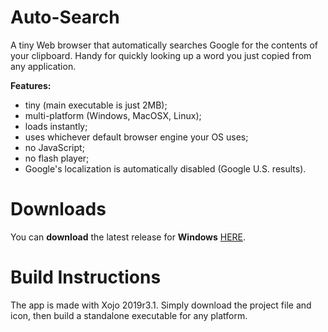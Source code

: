 # Auto-Search
A tiny Web browser that automatically searches Google for the contents of your clipboard. Handy for quickly looking up a word you just copied from any application.

<b>Features:</b>
- tiny (main executable is just 2MB);
- multi-platform (Windows, MacOSX, Linux);
- loads instantly;
- uses whichever default browser engine your OS uses;
- no JavaScript;
- no flash player;
- Google's localization is automatically disabled (Google U.S. results).

# Downloads

You can <b>download</b> the latest release for <b>Windows</b> [HERE](https://github.com/DexterLagan/auto-search/releases/tag/v1.0).

# Build Instructions
The app is made with Xojo 2019r3.1. Simply download the project file and icon, then build a standalone executable for any platform.
